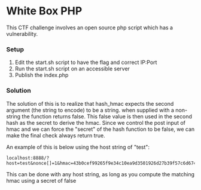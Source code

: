 # White Box PHP
This CTF challenge involves an open source php script which has a vulnerability.

### Setup
1. Edit the start.sh script to have the flag and correct IP:Port
2. Run the start.sh script on an accessible server
3. Publish the index.php

### Solution
The solution of this is to realize that hash_hmac expects the second argument (the string to encode) to be a string. when supplied with a non-string the function returns false. This false value is then used in the second hash as the secret to derive the hmac. Since we control the post input of hmac and we can force the "secret" of the hash function to be false, we can make the final check always return true.

An example of this is below using the host string of "test":
```
localhost:8888/?host=test&nonce[]=1&hmac=43b0cef99265f9e34c10ea9d3501926d27b39f57c6d674561d8ba236e7a819fb
```

This can be done with any host string, as long as you compute the matching hmac using a secret of false
